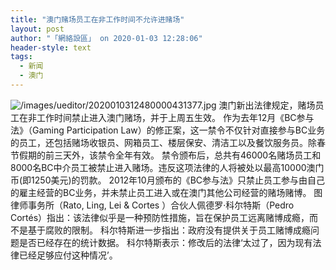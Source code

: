```yaml
---
title: "澳门赌场员工在非工作时间不允许进赌场"
layout: post
author: "「網絡設區」 on 2020-01-03 12:28:06"
header-style: text
tags:
  - 新闻
  - 澳门
---
```


<img src="https://images.feileyuan.com/images/ueditor/2020010312480000431377.jpg" title="未标题-1" alt="/images/ueditor/2020010312480000431377.jpg">
澳门新出法律规定，赌场员工在非工作时间禁止进入澳门赌场，并于上周五生效。
作为去年12月《BC参与法》（Gaming Participation Law）的修正案，这一禁令不仅针对直接参与BC业务的员工，还包括赌场收银员、网箱员工、楼层保安、清洁工以及餐饮服务员。除春节假期的前三天外，该禁令全年有效。
禁令颁布后，总共有46000名赌场员工和8000名BC中介员工被禁止进入赌场。违反这项法律的人将被处以最高10000澳门币(即1250美元)的罚款。
2012年10月颁布的《BC参与法》只禁止员工参与由自己的雇主经营的BC业务，并未禁止员工进入或在澳门其他公司经营的赌场赌博。
图律师事务所（Rato, Ling, Lei &amp; Cortes ）合伙人佩德罗·科尔特斯（Pedro Cortés）指出：该法律似乎是一种预防性措施，旨在保护员工远离赌博成瘾，而不是基于腐败的限制。
科尔特斯进一步指出：政府没有提供关于员工赌博成瘾问题是否已经存在的统计数据。
科尔特斯表示：修改后的法律‘太过了，因为现有法律已经足够应付这种情况’。

